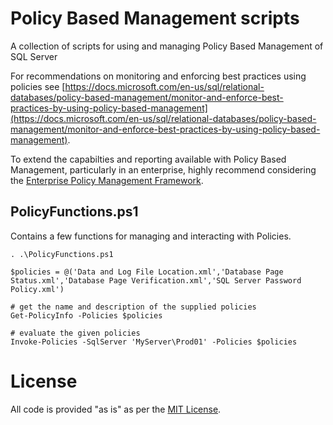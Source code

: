 # Policy Based Management scripts
A collection of scripts for using and managing Policy Based Management of SQL Server

For recommendations on monitoring and enforcing best practices using policies see [https://docs.microsoft.com/en-us/sql/relational-databases/policy-based-management/monitor-and-enforce-best-practices-by-using-policy-based-management](https://docs.microsoft.com/en-us/sql/relational-databases/policy-based-management/monitor-and-enforce-best-practices-by-using-policy-based-management).

To extend the capabilties and reporting available with Policy Based Management, particularly in an enterprise, highly recommend considering the [Enterprise Policy Management Framework](http://aka.ms/epmframework).

## PolicyFunctions.ps1
Contains a few functions for managing and interacting with Policies.

```
. .\PolicyFunctions.ps1

$policies = @('Data and Log File Location.xml','Database Page Status.xml','Database Page Verification.xml','SQL Server Password Policy.xml')

# get the name and description of the supplied policies
Get-PolicyInfo -Policies $policies

# evaluate the given policies
Invoke-Policies -SqlServer 'MyServer\Prod01' -Policies $policies
```

# License
All code is provided "as is" as per the [MIT License](https://github.com/Microsoft/DataInsightsAsia/blob/master/LICENSE).
